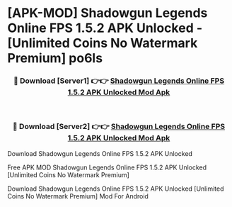 # [APK-MOD] Shadowgun Legends  Online FPS 1.5.2 APK Unlocked - [Unlimited Coins No Watermark Premium] po6ls



<div align="center">
<h3>🔴 Download [Server1] 👉👉 <a href="https://momento.my/?title=Shadowgun_Legends__Online_FPS_1.5.2_APK_Unlocked">Shadowgun Legends  Online FPS 1.5.2 APK Unlocked Mod Apk</a></h3><br>

<h3>🔴 Download [Server2] 👉👉 <a href="https://momento.my/?title=Shadowgun_Legends__Online_FPS_1.5.2_APK_Unlocked">Shadowgun Legends  Online FPS 1.5.2 APK Unlocked Mod Apk</a></h3>
</div>



Download Shadowgun Legends  Online FPS 1.5.2 APK Unlocked 

Free APK MOD Shadowgun Legends  Online FPS 1.5.2 APK Unlocked [Unlimited Coins No Watermark Premium]

Download Shadowgun Legends  Online FPS 1.5.2 APK Unlocked [Unlimited Coins No Watermark Premium] Mod For Android
